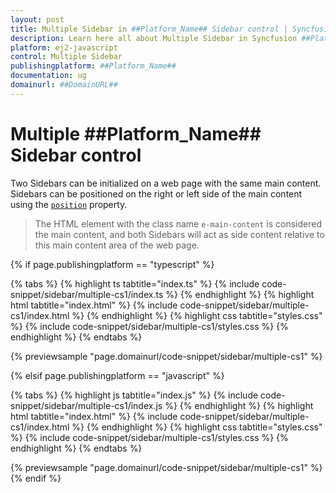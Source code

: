 ```yaml
---
layout: post
title: Multiple Sidebar in ##Platform_Name## Sidebar control | Syncfusion
description: Learn here all about Multiple Sidebar in Syncfusion ##Platform_Name## Sidebar control of Syncfusion Essential JS 2 and more.
platform: ej2-javascript
control: Multiple Sidebar
publishingplatform: ##Platform_Name##
documentation: ug
domainurl: ##DomainURL##
---
```


# Multiple ##Platform_Name## Sidebar control

Two Sidebars can be initialized on a web page with the same main content. Sidebars can be positioned on the right or left side of the main content using the [`position`](../../api/sidebar/#position) property.

> The HTML element with the class name `e-main-content` is considered the main content, and both Sidebars will act as side content relative to this main content area of the web page.

{% if page.publishingplatform == "typescript" %}

 {% tabs %}
{% highlight ts tabtitle="index.ts" %}
{% include code-snippet/sidebar/multiple-cs1/index.ts %}
{% endhighlight %}
{% highlight html tabtitle="index.html" %}
{% include code-snippet/sidebar/multiple-cs1/index.html %}
{% endhighlight %}
{% highlight css tabtitle="styles.css" %}
{% include code-snippet/sidebar/multiple-cs1/styles.css %}
{% endhighlight %}
{% endtabs %}

{% previewsample "page.domainurl/code-snippet/sidebar/multiple-cs1" %}

{% elsif page.publishingplatform == "javascript" %}

{% tabs %}
{% highlight js tabtitle="index.js" %}
{% include code-snippet/sidebar/multiple-cs1/index.js %}
{% endhighlight %}
{% highlight html tabtitle="index.html" %}
{% include code-snippet/sidebar/multiple-cs1/index.html %}
{% endhighlight %}
{% highlight css tabtitle="styles.css" %}
{% include code-snippet/sidebar/multiple-cs1/styles.css %}
{% endhighlight %}
{% endtabs %}

{% previewsample "page.domainurl/code-snippet/sidebar/multiple-cs1" %}
{% endif %}
